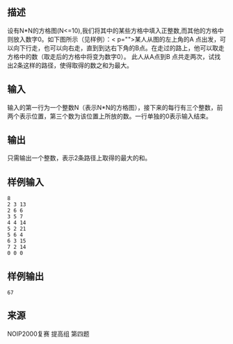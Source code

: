 ## 描述


设有N*N的方格图(N<=10),我们将其中的某些方格中填入正整数,而其他的方格中则放入数字0。如下图所示（见样例）：< p="">某人从图的左上角的A 点出发，可以向下行走，也可以向右走，直到到达右下角的B点。在走过的路上，他可以取走方格中的数（取走后的方格中将变为数字0）。
此人从A点到B 点共走两次，试找出2条这样的路径，使得取得的数之和为最大。


## 输入


输入的第一行为一个整数N（表示N*N的方格图），接下来的每行有三个整数，前两个表示位置，第三个数为该位置上所放的数。一行单独的0表示输入结束。

## 输出


只需输出一个整数，表示2条路径上取得的最大的和。

## 样例输入


```
8
2 3 13
2 6 6
3 5 7
4 4 14
5 2 21 
5 6 4
6 3 15
7 2 14
0 0 0
```


## 样例输出


```
67
```


## 来源


NOIP2000复赛 提高组 第四题

